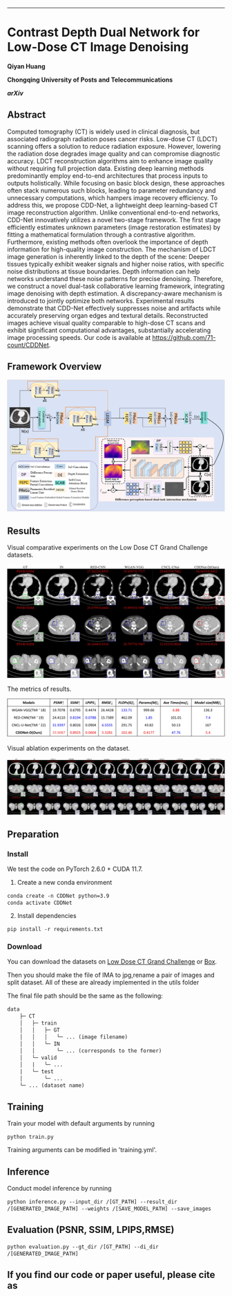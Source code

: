 

---

# Contrast Depth Dual Network for Low-Dose CT Image Denoising

**Qiyan Huang**

**Chongqing University of Posts and Telecommunications**

***arXiv***

## Abstract

Computed tomography (CT) is widely used in clinical diagnosis, but associated radiograph radiation poses cancer risks. Low-dose CT (LDCT) scanning offers a solution to reduce radiation exposure. However, lowering the radiation dose degrades image quality and can compromise diagnostic accuracy. LDCT reconstruction algorithms aim to enhance image quality without requiring full projection data. Existing deep learning methods predominantly employ end-to-end architectures that process inputs to outputs holistically. While focusing on basic block design, these approaches often stack numerous such blocks, leading to parameter redundancy and unnecessary computations, which hampers image recovery efficiency. To address this, we propose CDD-Net, a lightweight deep learning-based CT image reconstruction algorithm. Unlike conventional end-to-end networks, CDD-Net innovatively utilizes a novel two-stage framework. The first stage efficiently estimates unknown parameters (image restoration estimates) by fitting a mathematical formulation through a contrastive algorithm. Furthermore, existing methods often overlook the importance of depth information for high-quality image construction. The mechanism of LDCT image generation is inherently linked to the depth of the scene: Deeper tissues typically exhibit weaker signals and higher noise ratios, with specific noise distributions at tissue boundaries. Depth information can help networks understand these noise patterns for precise denoising. Therefore, we construct a novel dual-task collaborative learning framework, integrating image denoising with depth estimation. A discrepancy-aware mechanism is introduced to jointly optimize both networks. Experimental results demonstrate that CDD-Net effectively suppresses noise and artifacts while accurately preserving organ edges and textural details. Reconstructed images achieve visual quality comparable to high-dose CT scans and exhibit significant computational advantages, substantially accelerating image processing speeds. Our code is available at https://github.com/71-count/CDDNet.

## Framework Overview

![](readme_images/framework.png)

## Results

Visual comparative experiments on the Low Dose CT Grand Challenge datasets. 

![](readme_images/comparative_experiments.jpg)

The metrics of results.

![](readme_images/metrics.jpg)

Visual ablation experiments on the dataset.

![](readme_images/ablation_experiments.jpg)

## Preparation

### Install

We test the code on PyTorch 2.6.0 + CUDA 11.7.

1. Create a new conda environment
```
conda create -n CDDNet python=3.9
conda activate CDDNet
```

2. Install dependencies
```
pip install -r requirements.txt
```

### Download

You can download the datasets on [Low Dose CT Grand Challenge](https://www.aapm.org/GrandChallenge/LowDoseCT/) or [Box](https://aapm.box.com/s/eaw4jddb53keg1bptavvvd1sf4x3pe9h).

Then you should make the file of IMA to jpg,rename a pair of images and split dataset.
All of these are already implemented in the utils folder

The final file path should be the same as the following:

```
data
    ├─ CT
    │   ├─ train
    │   │   ├─ GT
    │   │   │   └─ ... (image filename)
    │   │   └─ IN
    │   │       └─ ... (corresponds to the former)
    │   └─ valid
    │   |   └─ ...
    |   └─ test
    │       └─ ...
    └─ ... (dataset name)
```


## Training

Train your model with default arguments by running

```
python train.py
```

Training arguments can be modified in 'training.yml'.

## Inference

Conduct model inference by running

```
python inference.py --input_dir /[GT_PATH] --result_dir /[GENERATED_IMAGE_PATH] --weights /[SAVE_MODEL_PATH] --save_images
```

## Evaluation (PSNR, SSIM, LPIPS,RMSE)

```
python evaluation.py --gt_dir /[GT_PATH] --di_dir /[GENERATED_IMAGE_PATH] 
```

##  If you find our code or paper useful, please cite as

```bibtex

```
